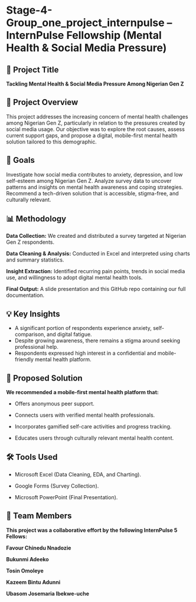 # Stage-4-Group_one_project_internpulse – InternPulse Fellowship (Mental Health & Social Media Pressure)
## 📌 Project Title
**Tackling Mental Health & Social Media Pressure Among Nigerian Gen Z**

## 🧠 Project Overview
This project addresses the increasing concern of mental health challenges among Nigerian Gen Z, particularly in relation to the pressures created by social media usage. Our objective was to explore the root causes, assess current support gaps, and propose a digital, mobile-first mental health solution tailored to this demographic.

## 🎯 Goals
Investigate how social media contributes to anxiety, depression, and low self-esteem among Nigerian Gen Z.
Analyze survey data to uncover patterns and insights on mental health awareness and coping strategies.
Recommend a tech-driven solution that is accessible, stigma-free, and culturally relevant.

## 📊 Methodology
**Data Collection:** We created and distributed a survey targeted at Nigerian Gen Z respondents.

**Data Cleaning & Analysis:** Conducted in Excel and interpreted using charts and summary statistics.

**Insight Extraction:** Identified recurring pain points, trends in social media use, and willingness to adopt digital mental health tools.

**Final Output:** A slide presentation and this GitHub repo containing our full documentation.

## 💡 Key Insights
- A significant portion of respondents experience anxiety, self-comparison, and digital fatigue.
- Despite growing awareness, there remains a stigma around seeking professional help.
- Respondents expressed high interest in a confidential and mobile-friendly mental health platform.

## 📱 Proposed Solution
**We recommended a mobile-first mental health platform that:**

- Offers anonymous peer support.

- Connects users with verified mental health professionals.

- Incorporates gamified self-care activities and progress tracking.

- Educates users through culturally relevant mental health content.

## 🛠️ Tools Used
- Microsoft Excel (Data Cleaning, EDA, and Charting).

- Google Forms (Survey Collection).

- Microsoft PowerPoint (Final Presentation).

## 👥 Team Members
**This project was a collaborative effort by the following InternPulse 5 Fellows:**

**Favour Chinedu Nnadozie**

**Bukunmi Adeeko**

**Tosin Omoleye**

**Kazeem Bintu Adunni**

**Ubasom Josemaria Ibekwe-uche**
